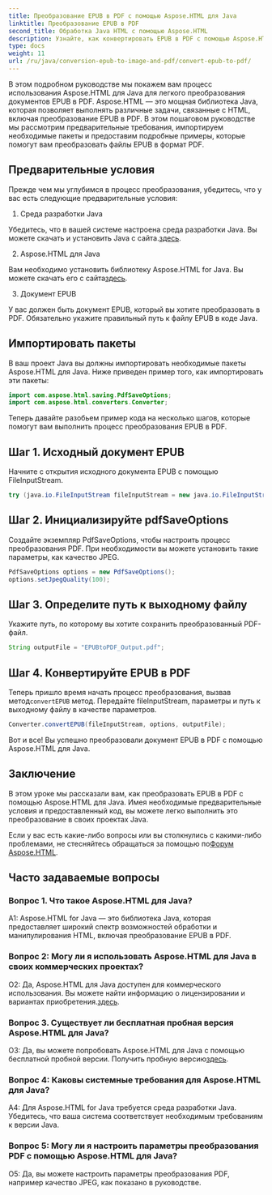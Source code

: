 ```yaml
---
title: Преобразование EPUB в PDF с помощью Aspose.HTML для Java
linktitle: Преобразование EPUB в PDF
second_title: Обработка Java HTML с помощью Aspose.HTML
description: Узнайте, как конвертировать EPUB в PDF с помощью Aspose.HTML для Java. В этом пошаговом руководстве описаны предварительные требования, импорт пакетов и примеры кода. Начните работу с преобразованием EPUB в PDF.
type: docs
weight: 11
url: /ru/java/conversion-epub-to-image-and-pdf/convert-epub-to-pdf/
---
```

В этом подробном руководстве мы покажем вам процесс использования Aspose.HTML для Java для легкого преобразования документов EPUB в PDF. Aspose.HTML — это мощная библиотека Java, которая позволяет выполнять различные задачи, связанные с HTML, включая преобразование EPUB в PDF. В этом пошаговом руководстве мы рассмотрим предварительные требования, импортируем необходимые пакеты и предоставим подробные примеры, которые помогут вам преобразовать файлы EPUB в формат PDF.

## Предварительные условия

Прежде чем мы углубимся в процесс преобразования, убедитесь, что у вас есть следующие предварительные условия:

1. Среда разработки Java

 Убедитесь, что в вашей системе настроена среда разработки Java. Вы можете скачать и установить Java с сайта.[здесь](https://www.oracle.com/java/).

2. Aspose.HTML для Java

 Вам необходимо установить библиотеку Aspose.HTML for Java. Вы можете скачать его с сайта[здесь](https://releases.aspose.com/html/java/).

3. Документ EPUB

У вас должен быть документ EPUB, который вы хотите преобразовать в PDF. Обязательно укажите правильный путь к файлу EPUB в коде Java.

## Импортировать пакеты

В ваш проект Java вы должны импортировать необходимые пакеты Aspose.HTML для Java. Ниже приведен пример того, как импортировать эти пакеты:

```java
import com.aspose.html.saving.PdfSaveOptions;
import com.aspose.html.converters.Converter;
```

Теперь давайте разобьем пример кода на несколько шагов, которые помогут вам выполнить процесс преобразования EPUB в PDF.

## Шаг 1. Исходный документ EPUB

Начните с открытия исходного документа EPUB с помощью FileInputStream.

```java
try (java.io.FileInputStream fileInputStream = new java.io.FileInputStream("input.epub")) {
```

## Шаг 2. Инициализируйте pdfSaveOptions

Создайте экземпляр PdfSaveOptions, чтобы настроить процесс преобразования PDF. При необходимости вы можете установить такие параметры, как качество JPEG.

```java
PdfSaveOptions options = new PdfSaveOptions();
options.setJpegQuality(100);
```

## Шаг 3. Определите путь к выходному файлу

Укажите путь, по которому вы хотите сохранить преобразованный PDF-файл.

```java
String outputFile = "EPUBtoPDF_Output.pdf";
```

## Шаг 4. Конвертируйте EPUB в PDF

 Теперь пришло время начать процесс преобразования, вызвав метод`convertEPUB` метод. Передайте fileInputStream, параметры и путь к выходному файлу в качестве параметров.

```java
Converter.convertEPUB(fileInputStream, options, outputFile);
```

Вот и все! Вы успешно преобразовали документ EPUB в PDF с помощью Aspose.HTML для Java.

## Заключение

В этом уроке мы рассказали вам, как преобразовать EPUB в PDF с помощью Aspose.HTML для Java. Имея необходимые предварительные условия и предоставленный код, вы можете легко выполнить это преобразование в своих проектах Java.

 Если у вас есть какие-либо вопросы или вы столкнулись с какими-либо проблемами, не стесняйтесь обращаться за помощью по[Форум Aspose.HTML](https://forum.aspose.com/).

## Часто задаваемые вопросы

### Вопрос 1. Что такое Aspose.HTML для Java?

A1: Aspose.HTML for Java — это библиотека Java, которая предоставляет широкий спектр возможностей обработки и манипулирования HTML, включая преобразование EPUB в PDF.

### Вопрос 2: Могу ли я использовать Aspose.HTML для Java в своих коммерческих проектах?

 О2: Да, Aspose.HTML для Java доступен для коммерческого использования. Вы можете найти информацию о лицензировании и вариантах приобретения.[здесь](https://purchase.aspose.com/buy).

### Вопрос 3. Существует ли бесплатная пробная версия Aspose.HTML для Java?

 О3: Да, вы можете попробовать Aspose.HTML для Java с помощью бесплатной пробной версии. Получить пробную версию[здесь](https://releases.aspose.com/html/java).

### Вопрос 4: Каковы системные требования для Aspose.HTML для Java?

A4: Для Aspose.HTML for Java требуется среда разработки Java. Убедитесь, что ваша система соответствует необходимым требованиям к версии Java.

### Вопрос 5: Могу ли я настроить параметры преобразования PDF с помощью Aspose.HTML для Java?

О5: Да, вы можете настроить параметры преобразования PDF, например качество JPEG, как показано в руководстве.